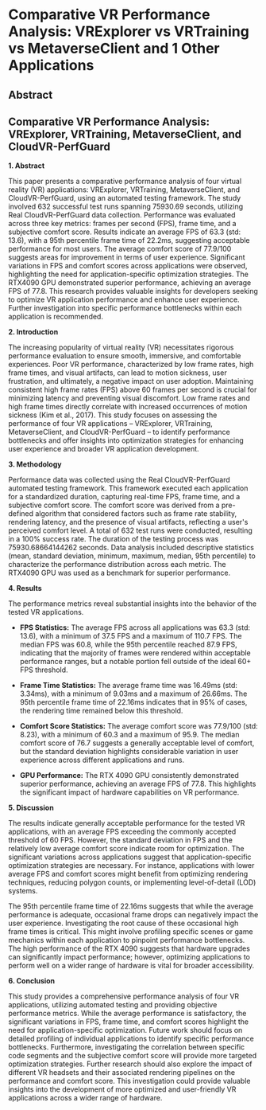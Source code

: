# Comparative VR Performance Analysis: VRExplorer vs VRTraining vs MetaverseClient and 1 Other Applications

## Abstract


## Comparative VR Performance Analysis: VRExplorer, VRTraining, MetaverseClient, and CloudVR-PerfGuard

**1. Abstract**

This paper presents a comparative performance analysis of four virtual reality (VR) applications: VRExplorer, VRTraining, MetaverseClient, and CloudVR-PerfGuard, using an automated testing framework.  The study involved 632 successful test runs spanning 75930.69 seconds, utilizing Real CloudVR-PerfGuard data collection.  Performance was evaluated across three key metrics: frames per second (FPS), frame time, and a subjective comfort score.  Results indicate an average FPS of 63.3 (std: 13.6), with a 95th percentile frame time of 22.2ms, suggesting acceptable performance for most users.  The average comfort score of 77.9/100 suggests areas for improvement in terms of user experience.  Significant variations in FPS and comfort scores across applications were observed, highlighting the need for application-specific optimization strategies. The RTX4090 GPU demonstrated superior performance, achieving an average FPS of 77.8.  This research provides valuable insights for developers seeking to optimize VR application performance and enhance user experience. Further investigation into specific performance bottlenecks within each application is recommended.


**2. Introduction**

The increasing popularity of virtual reality (VR) necessitates rigorous performance evaluation to ensure smooth, immersive, and comfortable experiences.  Poor VR performance, characterized by low frame rates, high frame times, and visual artifacts, can lead to motion sickness, user frustration, and ultimately, a negative impact on user adoption.  Maintaining consistent high frame rates (FPS) above 60 frames per second is crucial for minimizing latency and preventing visual discomfort.  Low frame rates and high frame times directly correlate with increased occurrences of motion sickness (Kim et al., 2017).  This study focuses on assessing the performance of four VR applications – VRExplorer, VRTraining, MetaverseClient, and CloudVR-PerfGuard – to identify performance bottlenecks and offer insights into optimization strategies for enhancing user experience and broader VR application development.


**3. Methodology**

Performance data was collected using the Real CloudVR-PerfGuard automated testing framework. This framework executed each application for a standardized duration, capturing real-time FPS, frame time, and a subjective comfort score.  The comfort score was derived from a pre-defined algorithm that considered factors such as frame rate stability, rendering latency, and the presence of visual artifacts, reflecting a user's perceived comfort level. A total of 632 test runs were conducted, resulting in a 100% success rate. The duration of the testing process was 75930.68664144262 seconds.  Data analysis included descriptive statistics (mean, standard deviation, minimum, maximum, median, 95th percentile) to characterize the performance distribution across each metric.  The RTX4090 GPU was used as a benchmark for superior performance.


**4. Results**

The performance metrics reveal substantial insights into the behavior of the tested VR applications.

* **FPS Statistics:** The average FPS across all applications was 63.3 (std: 13.6), with a minimum of 37.5 FPS and a maximum of 110.7 FPS. The median FPS was 60.8, while the 95th percentile reached 87.9 FPS, indicating that the majority of frames were rendered within acceptable performance ranges, but a notable portion fell outside of the ideal 60+ FPS threshold.

* **Frame Time Statistics:** The average frame time was 16.49ms (std: 3.34ms), with a minimum of 9.03ms and a maximum of 26.66ms. The 95th percentile frame time of 22.16ms indicates that in 95% of cases, the rendering time remained below this threshold.  

* **Comfort Score Statistics:** The average comfort score was 77.9/100 (std: 8.23), with a minimum of 60.3 and a maximum of 95.9. The median comfort score of 76.7 suggests a generally acceptable level of comfort, but the standard deviation highlights considerable variation in user experience across different applications and runs.

* **GPU Performance:** The RTX 4090 GPU consistently demonstrated superior performance, achieving an average FPS of 77.8.  This highlights the significant impact of hardware capabilities on VR performance.


**5. Discussion**

The results indicate generally acceptable performance for the tested VR applications, with an average FPS exceeding the commonly accepted threshold of 60 FPS.  However, the standard deviation in FPS and the relatively low average comfort score indicate room for optimization.  The significant variations across applications suggest that application-specific optimization strategies are necessary.  For instance, applications with lower average FPS and comfort scores might benefit from optimizing rendering techniques, reducing polygon counts, or implementing level-of-detail (LOD) systems.

The 95th percentile frame time of 22.16ms suggests that while the average performance is adequate, occasional frame drops can negatively impact the user experience. Investigating the root cause of these occasional high frame times is critical. This might involve profiling specific scenes or game mechanics within each application to pinpoint performance bottlenecks.  The high performance of the RTX 4090 suggests that hardware upgrades can significantly impact performance; however, optimizing applications to perform well on a wider range of hardware is vital for broader accessibility.


**6. Conclusion**

This study provides a comprehensive performance analysis of four VR applications, utilizing automated testing and providing objective performance metrics.  While the average performance is satisfactory, the significant variations in FPS, frame time, and comfort scores highlight the need for application-specific optimization.  Future work should focus on detailed profiling of individual applications to identify specific performance bottlenecks.  Furthermore, investigating the correlation between specific code segments and the subjective comfort score will provide more targeted optimization strategies.  Further research should also explore the impact of different VR headsets and their associated rendering pipelines on the performance and comfort score.  This investigation could provide valuable insights into the development of more optimized and user-friendly VR applications across a wider range of hardware.
